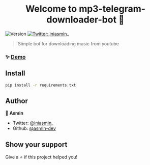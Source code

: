<h1 align="center">Welcome to mp3-telegram-downloader-bot 👋</h1>
<p>
  <img alt="Version" src="https://img.shields.io/badge/version-1.2-blue.svg?cacheSeconds=2592000" />
  <a href="https://twitter.com/iniasmin_" target="_blank">
    <img alt="Twitter: iniasmin_" src="https://img.shields.io/twitter/follow/iniasmin_.svg?style=social" />
  </a>
</p>

> Simple bot for downloading music from youtube

### ✨ [Demo](t.me/ismrwtbot)

## Install

```sh
pip install -r requirements.txt
```

## Author

👤 **Asmin**

- Twitter: [@iniasmin\_](https://twitter.com/iniasmin_)
- Github: [@asmin-dev](https://github.com/asmin-dev)

## Show your support

Give a ⭐️ if this project helped you!

